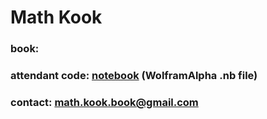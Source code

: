 
# Math Kook

<!--
<IMG ALIGN=CENTER SRC="math-kook-cover.jpg"> 
-->

### book: 
### attendant code: <a href="math-kook.nb">notebook</a> (WolframAlpha .nb file)
### contact:  math.kook.book@gmail.com
 
